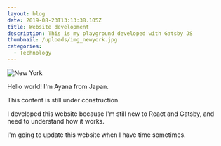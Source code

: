 ```yaml
---
layout: blog
date: 2019-08-23T13:13:38.105Z
title: Website development
description: This is my playground developed with Gatsby JS
thumbnail: /uploads/img_newyork.jpg
categories:
  - Technology
---
```

![New York](/uploads/img_newyork.jpg)

Hello world! I'm Ayana from Japan.

This content is still under construction.

I developed this website because I'm still new to React and Gatsby, and need to understand how it works.

I'm going to update this website when I have time sometimes.
